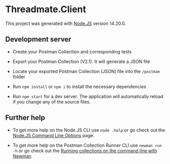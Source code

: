 # Threadmate.Client

This project was generated with [Node.JS](https://nodejs.dev/en/learn/) version 14.20.0.

## Development server

- Create your Postman Collection and corresponding tests

- Export your Postman Collection (V2.1). It will generate a JSON file

- Locate your exported Postman Collection (JSON) file into the `/postman` folder

- Run `npm install` or `npm i` to install the necessary dependencies 

- Run `npm start` for a dev server. The application will automatically reload if you change any of the source files.


## Further help

- To get more help on the Node.JS CLI use `node .help` or go check out the [Node.JS Command Line Options](https://nodejs.org/api/cli.html) page.

- To get more help on the Postman Collection Runner CLI  use `newman run -h` or go check out the [Running collections on the command line with Newman](https://learning.postman.com/docs/collections/using-newman-cli/command-line-integration-with-newman/)
